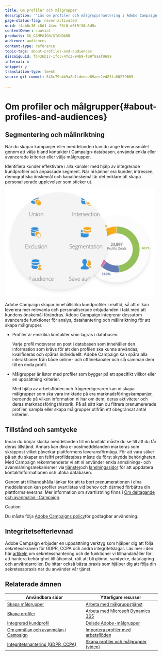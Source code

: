 ```yaml
---
title: Om profiler och målgrupper
description: '"Läs om profiler och målgruppshantering i Adobe Campaign: definiera målgrupper, välja målgrupper, filtrera mottagare, samla in data och uppdatera profiler."'
page-status-flag: never-activated
uuid: f4cb6c38-c8d1-44ec-93f0-d0f5f30a3d9a
contentOwner: sauviat
products: SG_CAMPAIGN/STANDARD
audience: audiences
content-type: reference
topic-tags: about-profiles-and-audiences
discoiquuid: fb436b17-1fc3-4fc3-94b9-f09f8aaf9699
internal: n
snippet: y
translation-type: tm+mt
source-git-commit: 546c79b4b9a2b1fdeeee69aee2ed85fa00279609

---
```



# Om profiler och målgrupper{#about-profiles-and-audiences}

## Segmentering och målinriktning

När du skapar kampanjer eller meddelanden kan du ange leveransmålet genom att välja bland kontakter i Campaign-databasen, använda enkla eller avancerade kriterier eller välja målgrupper.

Identifiera kunder effektivare i alla kanaler med hjälp av integrerade kundprofiler och anpassade segment. När ni känner era kunder, intressen, demografiska önskemål och kanalönskemål är det enklare att skapa personaliserade upplevelser som sticker ut.

![](assets/do-not-localize/audiences.png)

Adobe Campaign skapar innehållsrika kundprofiler i realtid, så att ni kan leverera mer relevanta och personaliserade erbjudanden i takt med att kundens önskemål förändras. Adobe Campaign integrerar dessutom avancerade funktioner för analys, datahantering och målinriktning för att skapa målgrupper.

* Profiler är enskilda kontakter som lagras i databasen.

   Varje profil motsvarar en post i databasen som innehåller den information som krävs för att den profilen ska kunna användas, kvalificeras och spåras individuellt: Adobe Campaign kan spåra alla interaktioner från både online- och offlinekanaler och slå samman dem till en enda profil.

* Målgrupper är listor med profiler som bygger på ett specifikt villkor eller en uppsättning kriterier.

   Med hjälp av arbetsflöden och frågeredigeraren kan ni skapa målgrupper som ska vara inriktade på era marknadsföringskampanjer, beroende på vilken information ni har om dem, deras aktiviteter och deras marknadsföringshistorik. På så sätt kan du filtrera prenumererade profiler, sampla eller skapa målgrupper utifrån ett obegränsat antal kriterier.

## Tillstånd och samtycke

Innan du börjar skicka meddelanden till en kontakt måste du se till att du får deras tillstånd. Annars kan dina e-postmeddelanden markeras som skräppost vilket påverkar plattformens leveransförmåga. För att vara säker på att du skapar en felfri profildatabas måste du först skydda behörigheten. Med Campaign rekommenderar vi att ni använder enkla anmälnings- och avanmälningsmekanismer via [tjänster](../../audiences/using/creating-a-service.md)och [landningssidor](../../channels/using/getting-started-with-landing-pages.md) för att uppdatera kontaktinformationen och utöka databasen.

Genom att tillhandahålla länkar för att ta bort prenumerationen i dina meddelanden kan profiler svartlistas vid behov och därmed förbättra din plattformsleverans. Mer information om svartlistning finns i [Om deltagande och avanmälan i Campaign](../../audiences/using/about-opt-in-and-opt-out-in-campaign.md).

>[!CAUTION]
>
>Du måste följa [Adobe Campaigns policy](https://www.adobe.com/legal/terms/aup.html)för godtagbar användning.

## Integritetsefterlevnad

Adobe Campaign erbjuder en uppsättning verktyg som hjälper dig att följa sekretesskraven för GDPR, CCPA och andra integritetslagar. Läs mer i den här [artikeln](https://helpx.adobe.com/campaign/kb/campaign-privacy.html) om sekretesshantering och de funktioner vi tillhandahåller för att hantera behörighet till åtkomst, rätt att bli glömd, samtycke, datalagring och användarroller. Du hittar också bästa praxis som hjälper dig att följa din sekretesspraxis när du använder vår tjänst.

## Relaterade ämnen

| Användbara sidor | Ytterligare resurser |
|---|---|
| [Skapa målgrupper](../../audiences/using/creating-audiences.md) | [Arbeta med målgruppstjänst](../../audiences/using/aep-about-audience-destinations-service.md) |
| [Skapa profiler](../../audiences/using/creating-profiles.md) | [Arbeta med Microsoft Dynamics 365](../../integrating/using/working-with-campaign-standard-and-microsoft-dynamics-365.md) |
| [Integrerad kundprofil](../../audiences/using/integrated-customer-profile.md) | [Delade Adobe-målgrupper](../../integrating/using/sharing-audiences-with-audience-manager-or-people-core-service.md) |
| [Om anmälan och avanmälan i Campaign](../../audiences/using/about-opt-in-and-opt-out-in-campaign.md) | [Importera profiler med arbetsflöden](../../automating/using/importing-data.md) |
| [Integritetshantering (GDPR, CCPA)](https://helpx.adobe.com/campaign/kb/campaign-privacy.html) | [Skapa profiler och målgrupper (video)](https://docs.adobe.com/content/help/en/campaign-standard-learn/tutorials/profiles-and-audiences/creating-profiles-and-audiences.html) |
